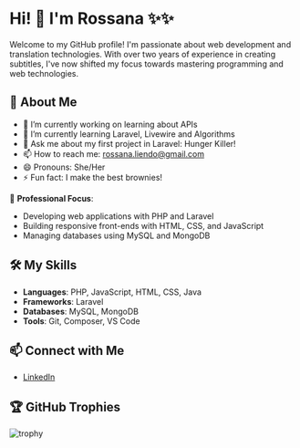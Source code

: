 # Hi! 👋 I'm Rossana ✨✨ 

Welcome to my GitHub profile! I'm passionate about web development and translation technologies. With over two years of experience in creating subtitles, I've now shifted my focus towards mastering programming and web technologies.

## 🚀 About Me
- 🔭 I’m currently working on learning about APIs
- 🌱 I’m currently learning Laravel, Livewire and Algorithms
- 💬 Ask me about my first project in Laravel: Hunger Killer!
- 📫 How to reach me: rossana.liendo@gmail.com
- 😄 Pronouns: She/Her
- ⚡ Fun fact: I make the best brownies!

💼 **Professional Focus**:
- Developing web applications with PHP and Laravel
- Building responsive front-ends with HTML, CSS, and JavaScript
- Managing databases using MySQL and MongoDB

## 🛠️ My Skills
- **Languages**: PHP, JavaScript, HTML, CSS, Java
- **Frameworks**: Laravel
- **Databases**: MySQL, MongoDB
- **Tools**: Git, Composer, VS Code

## 📫 Connect with Me
- [LinkedIn](https://www.linkedin.com/in/rossana-liendo-7b033848/)

## 🏆 GitHub Trophies
![trophy](https://github-profile-trophy.vercel.app/?username=yourusername&theme=onedark)

